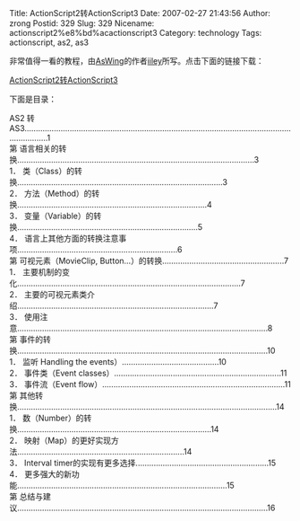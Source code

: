 Title: ActionScript2转ActionScript3
Date: 2007-02-27 21:43:56
Author: zrong
Postid: 329
Slug: 329
Nicename: actionscript2%e8%bd%acactionscript3
Category: technology
Tags: actionscript, as2, as3

非常值得一看的教程，由[AsWing](http://www.aswing.org/)的作者[iiley](http://www.flashseer.org/)所写。点击下面的链接下载：

[ActionScript2转ActionScript3](http://www.flashseer.org/wp-content/uploads/2007/02/AS2toAS3.pdf)

下面是目录：

AS2
转AS3.......................................................................................................................................1  
第
语言相关的转换.........................................................................................................3  
1．
类（Class）的转换...........................................................................................3  
2．
方法（Method）的转换....................................................................................4  
3．
变量（Variable）的转换................................................................................5  
4．
语言上其他方面的转换注意事项.......................................................................6  
第 可视元素（MovieClip,
Button…）的转换......................................................7  
1．
主要机制的变化...................................................................................................7  
2．
主要的可视元素类介绍.......................................................................................7  
3．
使用注意...............................................................................................................8  
第
事件的转换...............................................................................................................10  
1． 监听 Handling the
events）...........................................10  
2． 事件类（Event
classes）..........................................................................11  
3． 事件流（Event
flow）.................................................................................11  
第
其他转换...................................................................................................................14  
1．
数（Number）的转换......................................................................................14  
2．
映射（Map）的更好实现方法..........................................................................14  
3． Interval
timer的实现有更多选择...........................................................15  
4．
更多强大的新功能.............................................................................................15  
第
总结与建议...............................................................................................................16

